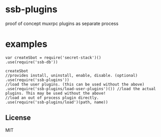 # ssb-plugins

proof of concept muxrpc plugins as separate process

# examples

```
var createSbot = require('secret-stack')()
.use(require('ssb-db'))

createSbot
//provides install, uninstall, enable, disable. (optional)
.use(require('ssb-plugins'))
//load the user plugins. (this can be used without the above)
.use(require('ssb-plugins/load-user-plugins')()) //load the actual plugins. This may be used without the above!
//load an out of process plugin directly.
.use(require('ssb-plugins/load')(path, name))
```

## License

MIT




